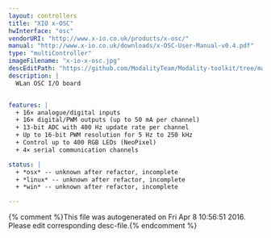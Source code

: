 ```yaml
---
layout: controllers
title: "XIO x-OSC"
hwInterface: "osc"
vendorURI: "http://www.x-io.co.uk/products/x-osc/"
manual: "http://www.x-io.co.uk/downloads/x-OSC-User-Manual-v0.4.pdf"
type: "multiController"
imageFilename: "x-io-x-osc.jpg"
descEditPath: "https://github.com/ModalityTeam/Modality-toolkit/tree/master/Modality/MKtlDescriptions//x-io-x-osc.desc.scd"
description: |
  WLan OSC I/O board


features: |
  + 16× analogue/digital inputs
  + 16× digital/PWM outputs (up to 50 mA per channel)
  + 13-bit ADC with 400 Hz update rate per channel
  + Up to 16-bit PWM resolution for 5 Hz to 250 kHz
  + Control up to 400 RGB LEDs (NeoPixel)
  + 4× serial communication channels

status: |
  + *osx* -- unknown after refactor, incomplete
  + *linux* -- unknown after refactor, incomplete
  + *win* -- unknown after refactor, incomplete

---
```

{% comment %}This file was autogenerated on Fri Apr  8 10:56:51 2016. Please edit corresponding desc-file.{% endcomment %}